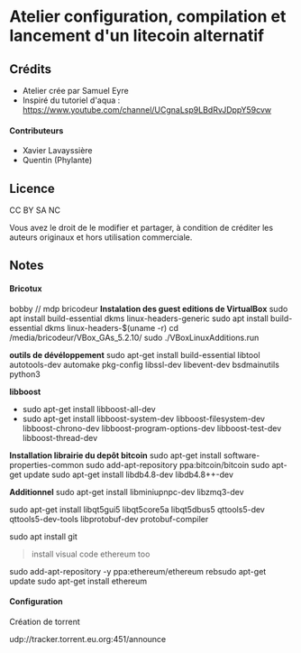 # Atelier configuration, compilation et lancement d'un litecoin alternatif

## Crédits
* Atelier crée par Samuel Eyre
* Inspiré du tutoriel d'aqua : https://www.youtube.com/channel/UCgnaLsp9LBdRvJDppY59cvw
#### Contributeurs
* Xavier Lavayssière
* Quentin (Phylante)

## Licence
CC BY SA NC

Vous avez le droit de le modifier et partager, à condition de créditer les auteurs originaux et hors utilisation commerciale.

## Notes
#### Bricotux 

bobby // mdp bricodeur
**Instalation des guest editions de VirtualBox**
sudo apt install build-essential dkms linux-headers-generic 
sudo apt install build-essential dkms linux-headers-$(uname -r)
cd /media/bricodeur/VBox_GAs_5.2.10/
sudo ./VBoxLinuxAdditions.run

**outils de dévéloppement**
sudo apt-get install build-essential libtool autotools-dev automake pkg-config libssl-dev libevent-dev bsdmainutils python3

**libboost**
* sudo apt-get install libboost-all-dev
* sudo apt-get install libboost-system-dev libboost-filesystem-dev libboost-chrono-dev libboost-program-options-dev libboost-test-dev libboost-thread-dev

**Installation librairie du depôt bitcoin**
sudo apt-get install software-properties-common
sudo add-apt-repository ppa:bitcoin/bitcoin
sudo apt-get update
sudo apt-get install libdb4.8-dev libdb4.8++-dev

**Additionnel**
sudo apt-get install libminiupnpc-dev libzmq3-dev

sudo apt-get install libqt5gui5 libqt5core5a libqt5dbus5 qttools5-dev qttools5-dev-tools libprotobuf-dev protobuf-compiler

sudo apt install git

> install visual code
ethereum too

sudo add-apt-repository -y ppa:ethereum/ethereum
rebsudo apt-get update
sudo apt-get install ethereum


#### Configuration 

Création de torrent

udp://tracker.torrent.eu.org:451/announce









